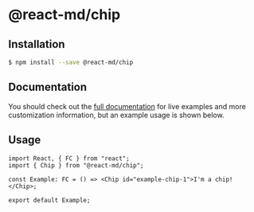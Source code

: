 # @react-md/chip

## Installation

```sh
$ npm install --save @react-md/chip
```

<!-- DOCS_REMOVE -->

## Documentation

You should check out the
[full documentation](https://react-md.dev/packages/chip) for live examples and
more customization information, but an example usage is shown below.

<!-- DOCS_REMOVE_END -->

## Usage

```tsx
import React, { FC } from "react";
import { Chip } from "@react-md/chip";

const Example: FC = () => <Chip id="example-chip-1">I'm a chip!</Chip>;

export default Example;
```
